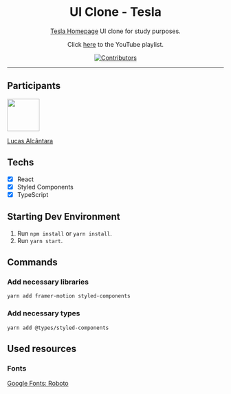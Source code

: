 <h1 align="center">
UI Clone - Tesla
</h1>

<p align="center"><a href="https://tesla.com">Tesla Homepage</a> UI clone for study purposes.</p>
<p align="center">Click <a href="https://www.youtube.com/playlist?list=PL85ITvJ7FLohTZv9cC5-PrZ39Q3cugWqp">here</a> to the YouTube playlist.</p>

<p align="center">
  <a href="https://github.com/lucashmalcantara/clone-tesla-homepage-react/graphs/contributors">
    <img src="https://img.shields.io/github/contributors/lucashmalcantara/clone-tesla-homepage-react?color=%236633cc&logoColor=%236633cc&style=flat" alt="Contributors">
  </a>
</p>

<hr>

## Participants

[<img src="https://avatars3.githubusercontent.com/u/14063372?s=460&v=4" width="75px;"/>](https://github.com/lucashmalcantara)

[Lucas Alcântara](https://github.com/lucashmalcantara)

## Techs

- [x] React
- [x] Styled Components
- [x] TypeScript

## Starting Dev Environment

1. Run `npm install` or `yarn install`.<br />
2. Run `yarn start`.<br />

## Commands 

### Add necessary libraries
`yarn add framer-motion styled-components`

### Add necessary types
`yarn add @types/styled-components`

## Used resources

### Fonts

[Google Fonts: Roboto](https://fonts.google.com/specimen/Roboto)